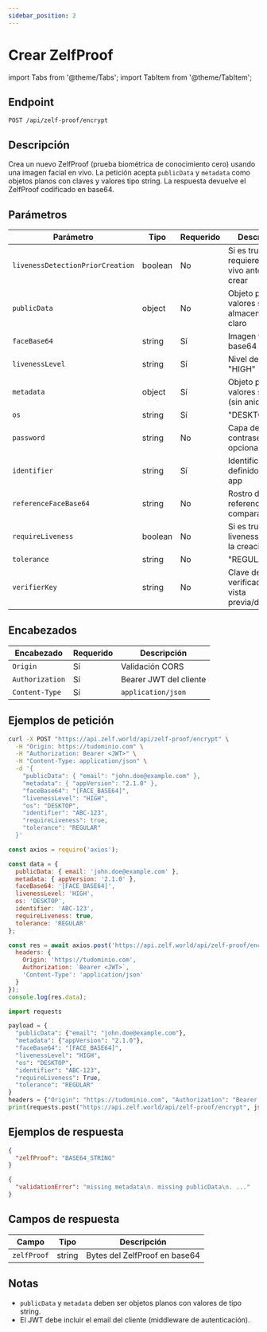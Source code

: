 ```yaml
---
sidebar_position: 2
---
```


# Crear ZelfProof

import Tabs from '@theme/Tabs';
import TabItem from '@theme/TabItem';

## Endpoint

```
POST /api/zelf-proof/encrypt
```

## Descripción

Crea un nuevo ZelfProof (prueba biométrica de conocimiento cero) usando una imagen facial en vivo. La petición acepta `publicData` y `metadata` como objetos planos con claves y valores tipo string. La respuesta devuelve el ZelfProof codificado en base64.

## Parámetros

| Parámetro | Tipo | Requerido | Descripción |
|-----------|------|-----------|-------------|
| `livenessDetectionPriorCreation` | boolean | No | Si es true, requiere rostro vivo antes de crear |
| `publicData` | object | No | Objeto plano con valores string almacenados en claro |
| `faceBase64` | string | Sí | Imagen facial en base64 |
| `livenessLevel` | string | Sí | Nivel de liveness: "HIGH" | "MEDIUM" | "REGULAR" |
| `metadata` | object | Sí | Objeto plano con valores string (sin anidación) |
| `os` | string | Sí | "DESKTOP" | "ANDROID" | "IOS" |
| `password` | string | No | Capa de contraseña opcional |
| `identifier` | string | Sí | Identificador definido por la app |
| `referenceFaceBase64` | string | No | Rostro de referencia para comparación |
| `requireLiveness` | boolean | No | Si es true, aplica liveness durante la creación |
| `tolerance` | string | No | "REGULAR" | "SOFT" | "HARDENED" |
| `verifierKey` | string | No | Clave de verificación para vista previa/descifrado |

## Encabezados

| Encabezado | Requerido | Descripción |
|-----------|-----------|-------------|
| `Origin` | Sí | Validación CORS |
| `Authorization` | Sí | Bearer JWT del cliente |
| `Content-Type` | Sí | `application/json` |

## Ejemplos de petición

<Tabs>
<TabItem value="curl" label="cURL" default>

```bash
curl -X POST "https://api.zelf.world/api/zelf-proof/encrypt" \
  -H "Origin: https://tudominio.com" \
  -H "Authorization: Bearer <JWT>" \
  -H "Content-Type: application/json" \
  -d '{
    "publicData": { "email": "john.doe@example.com" },
    "metadata": { "appVersion": "2.1.0" },
    "faceBase64": "[FACE_BASE64]",
    "livenessLevel": "HIGH",
    "os": "DESKTOP",
    "identifier": "ABC-123",
    "requireLiveness": true,
    "tolerance": "REGULAR"
  }'
```

</TabItem>
<TabItem value="nodejs" label="Node.js">

```javascript
const axios = require('axios');

const data = {
  publicData: { email: 'john.doe@example.com' },
  metadata: { appVersion: '2.1.0' },
  faceBase64: '[FACE_BASE64]',
  livenessLevel: 'HIGH',
  os: 'DESKTOP',
  identifier: 'ABC-123',
  requireLiveness: true,
  tolerance: 'REGULAR'
};

const res = await axios.post('https://api.zelf.world/api/zelf-proof/encrypt', data, {
  headers: {
    Origin: 'https://tudominio.com',
    Authorization: `Bearer <JWT>`,
    'Content-Type': 'application/json'
  }
});
console.log(res.data);
```

</TabItem>
<TabItem value="python" label="Python">

```python
import requests

payload = {
  "publicData": {"email": "john.doe@example.com"},
  "metadata": {"appVersion": "2.1.0"},
  "faceBase64": "[FACE_BASE64]",
  "livenessLevel": "HIGH",
  "os": "DESKTOP",
  "identifier": "ABC-123",
  "requireLiveness": True,
  "tolerance": "REGULAR"
}
headers = {"Origin": "https://tudominio.com", "Authorization": "Bearer <JWT>", "Content-Type": "application/json"}
print(requests.post("https://api.zelf.world/api/zelf-proof/encrypt", json=payload, headers=headers).json())
```

</TabItem>
</Tabs>

## Ejemplos de respuesta

<Tabs>
<TabItem value="200" label="200 OK" default>

```json
{
  "zelfProof": "BASE64_STRING"
}
```

</TabItem>
<TabItem value="409" label="409 Conflicto - Error de validación">

```json
{
  "validationError": "missing metadata\n. missing publicData\n. ..."
}
```

</TabItem>
</Tabs>

## Campos de respuesta

| Campo | Tipo | Descripción |
|-------|------|-------------|
| `zelfProof` | string | Bytes del ZelfProof en base64 |

## Notas

- `publicData` y `metadata` deben ser objetos planos con valores de tipo string.
- El JWT debe incluir el email del cliente (middleware de autenticación).
